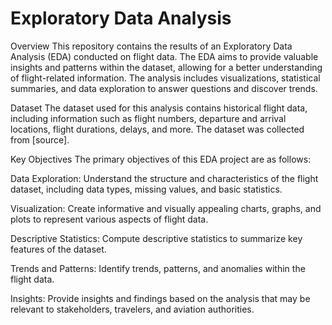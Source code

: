 # Exploratory Data Analysis
Overview
This repository contains the results of an Exploratory Data Analysis (EDA) conducted on flight data. The EDA aims to provide valuable insights and patterns within the dataset, allowing for a better understanding of flight-related information. The analysis includes visualizations, statistical summaries, and data exploration to answer questions and discover trends.

Dataset
The dataset used for this analysis contains historical flight data, including information such as flight numbers, departure and arrival locations, flight durations, delays, and more. The dataset was collected from [source].

Key Objectives
The primary objectives of this EDA project are as follows:

Data Exploration: Understand the structure and characteristics of the flight dataset, including data types, missing values, and basic statistics.

Visualization: Create informative and visually appealing charts, graphs, and plots to represent various aspects of flight data.

Descriptive Statistics: Compute descriptive statistics to summarize key features of the dataset.

Trends and Patterns: Identify trends, patterns, and anomalies within the flight data.

Insights: Provide insights and findings based on the analysis that may be relevant to stakeholders, travelers, and aviation authorities.
